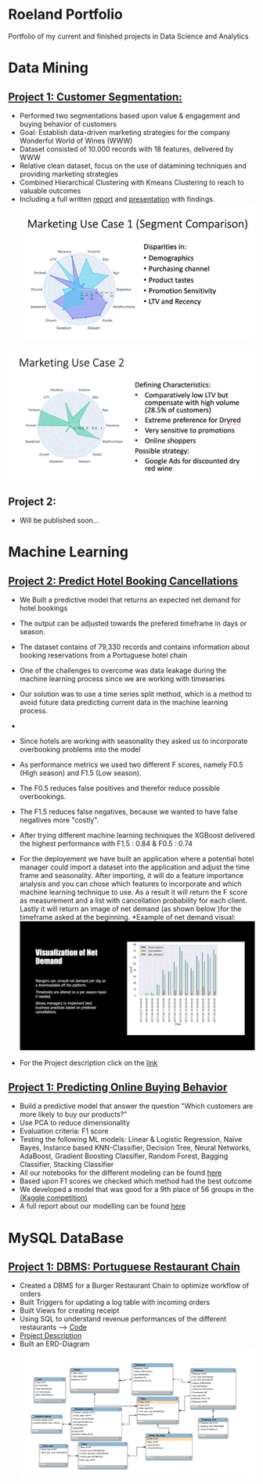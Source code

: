 # Roeland Portfolio
Portfolio of my current and finished projects in Data Science and Analytics

# Data Mining

## [Project 1: Customer Segmentation:](https://github.com/roelrrr/Datamining---Wonderful-World-Of-Wines-Marketing-Strategies-)
* Performed two segmentations based upon value & engagement and buying behavior of customers
* Goal: Establish data-driven marketing strategies for the company Wonderful World of Wines (WWW)
* Dataset consisted of 10.000 records with 18 features, delivered by WWW
* Relative clean dataset, focus on the use of datamining techniques and providing marketing strategies
* Combined Hierarchical Clustering with Kmeans Clustering to reach to valuable outcomes
* Including a full written [report](https://github.com/roelrrr/Datamining---Wonderful-World-Of-Wines-Marketing-Strategies-/blob/main/Content/B01-WonderfulWinesoftheWorld.pdf) and [presentation](https://github.com/roelrrr/Datamining---Wonderful-World-Of-Wines-Marketing-Strategies-/blob/main/Content/Final_Presentation.pptx) with findings.
![Cluster 1 & 2](https://github.com/roelrrr/Datamining---Wonderful-World-Of-Wines-Marketing-Strategies-/blob/main/Analysis/Radargraph%20Cluster%201%20%26%202.png)

![Cluster 3](https://github.com/roelrrr/Datamining---Wonderful-World-Of-Wines-Marketing-Strategies-/blob/main/Analysis/RadarGraph%20Cluster%203.png)

## Project 2: 
* Will be published soon...

# Machine Learning

## [Project 2: Predict Hotel Booking Cancellations](https://github.com/roelrrr/Predicting_Cancellations)
* We Built a predictive model that returns an expected net demand for hotel bookings
* The output can be adjusted towards the prefered timeframe in days or season.
* The dataset contains of 79,330 records and contains information about booking reservations from a Portuguese hotel chain

* One of the challenges to overcome was data leakage during the machine learning process since we are working with timeseries
* Our solution was to use a time series split method, which is a method to avoid future data predicting current data in the machine learning process.
*
* Since hotels are working with seasonality they asked us to incorporate overbooking problems into the model
* As performance metrics we used two different F scores, namely F0.5 (High season) and F1.5 (Low season).
* The F0.5 reduces false positives and therefor reduce possible overbookings. 
* The F1.5 reduces false negatives, because we wanted to have false negatives more "costly".
* After trying different machine learning techniques the XGBoost delivered the highest performance with F1.5 : 0.84 & F0.5 : 0.74

* For the deployement we have built an application where a potential hotel manager could import a dataset into the application and adjust the time frame and seasonality. After importing, it will do a feature importance analysis and you can chose which features to incorporate and which machine learning technique to use. As a result it will return the F score as measurement and a list with cancellation probability for each client. Lastly it will return an image of net demand (as shown below )for the timeframe asked at the beginning.
*Example of net demand visual:
![NET Demand Visual](https://github.com/roelrrr/Predicting_Cancellations/blob/main/Images/Net_demand_Visual.png)


* For the Project description click on the [link](https://github.com/roelrrr/Predicting_Cancellations#readme)

## [Project 1: Predicting Online Buying Behavior](https://github.com/roelrrr/Predicting_Online_Buying_Behavior)
* Build a predictive model that answer the question "Which customers are more likely to buy our products?"
* Use PCA to reduce dimensionality 
* Evaluation criteria: F1 score
* Testing the following ML models: Linear & Logistic Regression, Naïve Bayes, Instance based KNN-Classifier, Decision Tree, Neural Networks, AdaBoost, Gradient Boosting Classifier, Random Forest, Bagging Classifier, Stacking Classifier
* All our notebooks for the different modeling can be found [here](https://github.com/roelrrr/Predicting_Online_Buying_Behavior/tree/main/Scripts)
* Based upon F1 scores we checked which method had the best outcome
* We developed a model that was good for a 9th place of 56 groups in the [(Kaggle competition)](https://www.kaggle.com/c/techscape-ecommerce/leaderboard?tab=public)
* A full report about our modelling can be found [here](https://github.com/roelrrr/Predicting_Online_Buying_Behavior/blob/main/Description/Guidelines_Group_Project_Master_202122.pdf)



# MySQL DataBase 

## [Project 1: DBMS: Portuguese Restaurant Chain](https://github.com/roelrrr/DatabaseSystem-For-A-Burger-Restaurant-Chain) 
* Created a DBMS for a Burger Restaurant Chain to optimize workflow of orders
* Built Triggers for updating a log table with incoming orders 
* Built Views for creating receipt
* Using SQL to understand revenue performances of the different restaurants --> [Code](https://github.com/roelrrr/DatabaseSystem-For-A-Burger-Restaurant-Chain/tree/main/Scripts)
* [Project Description](https://github.com/roelrrr/DatabaseSystem-For-A-Burger-Restaurant-Chain/blob/main/Description/description.pdf)
* Built an ERD-Diagram
![ERD-Diagram](https://github.com/roelrrr/DatabaseSystem-For-A-Burger-Restaurant-Chain/blob/main/Analysis/ERD-Diagram.png)


